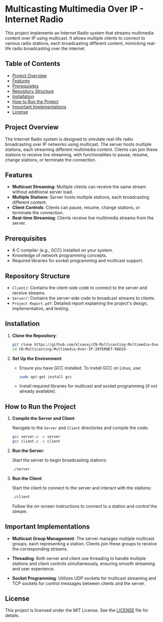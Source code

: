 # Multicasting Multimedia Over IP - Internet Radio

This project implements an Internet Radio system that streams multimedia content over IP using multicast. It allows multiple clients to connect to various radio stations, each broadcasting different content, mimicking real-life radio broadcasting over the internet.

## Table of Contents

- [Project Overview](#project-overview)
- [Features](#features)
- [Prerequisites](#prerequisites)
- [Repository Structure](#repository-structure)
- [Installation](#installation)
- [How to Run the Project](#how-to-run-the-project)
- [Important Implementations](#important-implementations)
- [License](#license)

## Project Overview

The Internet Radio system is designed to simulate real-life radio broadcasting over IP networks using multicast. The server hosts multiple stations, each streaming different multimedia content. Clients can join these stations to receive live streaming, with functionalities to pause, resume, change stations, or terminate the connection.

## Features

- **Multicast Streaming**: Multiple clients can receive the same stream without additional server load.
- **Multiple Stations**: Server hosts multiple stations, each broadcasting different content.
- **Client Controls**: Clients can pause, resume, change stations, or terminate the connection.
- **Real-time Streaming**: Clients receive live multimedia streams from the server.

## Prerequisites

- A C compiler (e.g., GCC) installed on your system.
- Knowledge of network programming concepts.
- Required libraries for socket programming and multicast support.

## Repository Structure

- `Client/`: Contains the client-side code to connect to the server and receive streams.
- `Server/`: Contains the server-side code to broadcast streams to clients.
- `Project Report.pdf`: Detailed report explaining the project's design, implementation, and testing.

## Installation

1. **Clone the Repository**:

   ```bash
   git clone https://github.com/klsavaj/CN-Multicasting-Multimedia-Over-IP-INTERNET-RADIO-.git
   cd CN-Multicasting-Multimedia-Over-IP-INTERNET-RADIO-
   ```

2. **Set Up the Environment**:

   - Ensure you have GCC installed. To install GCC on Linux, use:

     ```bash
     sudo apt-get install gcc
     ```

   - Install required libraries for multicast and socket programming (if not already available).

## How to Run the Project

1. **Compile the Server and Client**:

   Navigate to the `Server` and `Client` directories and compile the code:

   ```bash
   gcc server.c -o server
   gcc client.c -o client
   ```

2. **Run the Server**:

   Start the server to begin broadcasting stations:

   ```bash
   ./server
   ```

3. **Run the Client**:

   Start the client to connect to the server and interact with the stations:

   ```bash
   ./client
   ```

   Follow the on-screen instructions to connect to a station and control the stream.

## Important Implementations

- **Multicast Group Management**: The server manages multiple multicast groups, each representing a station. Clients join these groups to receive the corresponding streams.

- **Threading**: Both server and client use threading to handle multiple stations and client controls simultaneously, ensuring smooth streaming and user experience.

- **Socket Programming**: Utilizes UDP sockets for multicast streaming and TCP sockets for control messages between clients and the server.


## License

This project is licensed under the MIT License. See the [LICENSE](LICENSE) file for details.
